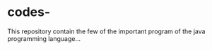 # codes- 

  This repository contain the few of the important program of the java programming language...
